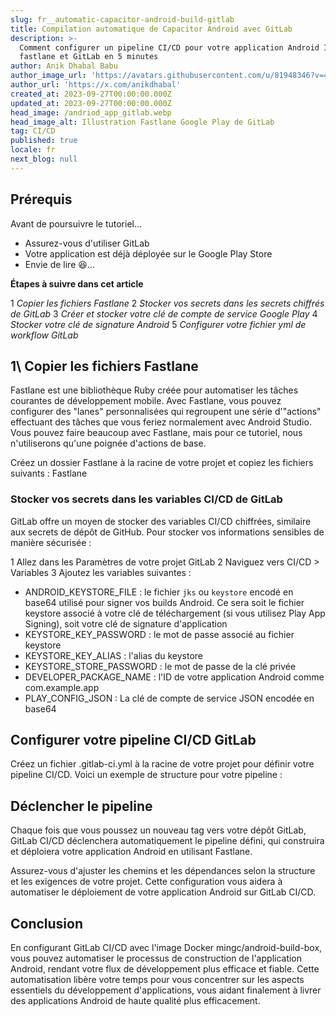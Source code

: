 ```yaml
---
slug: fr__automatic-capacitor-android-build-gitlab
title: Compilation automatique de Capacitor Android avec GitLab
description: >-
  Comment configurer un pipeline CI/CD pour votre application Android Ionic avec
  fastlane et GitLab en 5 minutes
author: Anik Dhabal Babu
author_image_url: 'https://avatars.githubusercontent.com/u/81948346?v=4'
author_url: 'https://x.com/anikdhabal'
created_at: 2023-09-27T00:00:00.000Z
updated_at: 2023-09-27T00:00:00.000Z
head_image: /andriod_app_gitlab.webp
head_image_alt: Illustration Fastlane Google Play de GitLab
tag: CI/CD
published: true
locale: fr
next_blog: null
---
```


## Prérequis

Avant de poursuivre le tutoriel...

- Assurez-vous d'utiliser GitLab
- Votre application est déjà déployée sur le Google Play Store
- Envie de lire 😆...

**Étapes à suivre dans cet article**

1 _Copier les fichiers Fastlane_
2 _Stocker vos secrets dans les secrets chiffrés de GitLab_
3 _Créer et stocker votre clé de compte de service Google Play_
4 _Stocker votre clé de signature Android_
5 _Configurer votre fichier yml de workflow GitLab_

## 1\ Copier les fichiers Fastlane

Fastlane est une bibliothèque Ruby créée pour automatiser les tâches courantes de développement mobile. Avec Fastlane, vous pouvez configurer des "lanes" personnalisées qui regroupent une série d'"actions" effectuant des tâches que vous feriez normalement avec Android Studio. Vous pouvez faire beaucoup avec Fastlane, mais pour ce tutoriel, nous n'utiliserons qu'une poignée d'actions de base.

Créez un dossier Fastlane à la racine de votre projet et copiez les fichiers suivants :
Fastlane

### Stocker vos secrets dans les variables CI/CD de GitLab

GitLab offre un moyen de stocker des variables CI/CD chiffrées, similaire aux secrets de dépôt de GitHub. Pour stocker vos informations sensibles de manière sécurisée :

1 Allez dans les Paramètres de votre projet GitLab
2 Naviguez vers CI/CD > Variables
3 Ajoutez les variables suivantes :

- ANDROID_KEYSTORE_FILE : le fichier `jks` ou `keystore` encodé en base64 utilisé pour signer vos builds Android. Ce sera soit le fichier keystore associé à votre clé de téléchargement (si vous utilisez Play App Signing), soit votre clé de signature d'application
- KEYSTORE_KEY_PASSWORD : le mot de passe associé au fichier keystore
- KEYSTORE_KEY_ALIAS : l'alias du keystore
- KEYSTORE_STORE_PASSWORD : le mot de passe de la clé privée
- DEVELOPER_PACKAGE_NAME : l'ID de votre application Android comme com.example.app
- PLAY_CONFIG_JSON : La clé de compte de service JSON encodée en base64

## Configurer votre pipeline CI/CD GitLab

Créez un fichier .gitlab-ci.yml à la racine de votre projet pour définir votre pipeline CI/CD. Voici un exemple de structure pour votre pipeline :

## Déclencher le pipeline

Chaque fois que vous poussez un nouveau tag vers votre dépôt GitLab, GitLab CI/CD déclenchera automatiquement le pipeline défini, qui construira et déploiera votre application Android en utilisant Fastlane.

Assurez-vous d'ajuster les chemins et les dépendances selon la structure et les exigences de votre projet. Cette configuration vous aidera à automatiser le déploiement de votre application Android sur GitLab CI/CD.

## Conclusion

En configurant GitLab CI/CD avec l'image Docker mingc/android-build-box, vous pouvez automatiser le processus de construction de l'application Android, rendant votre flux de développement plus efficace et fiable. Cette automatisation libère votre temps pour vous concentrer sur les aspects essentiels du développement d'applications, vous aidant finalement à livrer des applications Android de haute qualité plus efficacement.